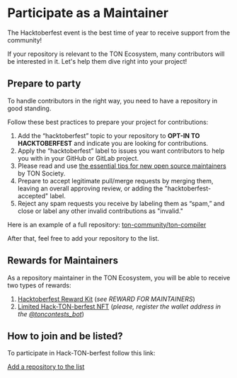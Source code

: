 # Participate as a Maintainer

The Hacktoberfest event is the best time of year to receive support from the community!

If your repository is relevant to the TON Ecosystem, many contributors will be interested in it. Let's help them dive right into your project!

## Prepare to party

To handle contributors in the right way, you need to have a repository in good standing.

Follow these best practices to prepare your project for contributions:

1. Add the “hacktoberfest” topic to your repository to **OPT-IN TO HACKTOBERFEST** and indicate you are looking for contributions.
2. Apply the “hacktoberfest” label to issues you want contributors to help you with in your GitHub or GitLab project.
3. Please read and use [the essential tips for new open source maintainers](https://blog.ton.org/essential-tips-for-new-open-source-maintainers) by TON Society.
4. Prepare to accept legitimate pull/merge requests by merging them, leaving an overall approving review, or adding the "hacktoberfest-accepted" label.
5. Reject any spam requests you receive by labeling them as “spam,” and close or label any other invalid contributions as "invalid."

Here is an example of a full repository: [ton-community/ton-compiler](https://github.com/ton-community/ton-compiler)

After that, feel free to add your repository to the list.

## Rewards for Maintainers

As a repository maintainer in the TON Ecosystem, you will be able to receive two types of rewards:

1. [Hacktoberfest Reward Kit](https://hacktoberfest.com/participation/#maintainers) (_see REWARD FOR MAINTAINERS_)
2. [Limited Hack-TON-berfest NFT](/contribute/hacktoberfest/#what-the-rewards) (_please, register the wallet address in the [@toncontests_bot](https://t.me/toncontests_bot)_)

## How to join and be listed?

To participate in Hack-TON-berfest follow this link:

<span className="DocsMarkdown--button-group-content">
  <a href="https://airtable.com/shrgXIgZdBKKX64NL"
     className="Button Button-is-docs-primary">
    Add a repository to the list
  </a>
</span>